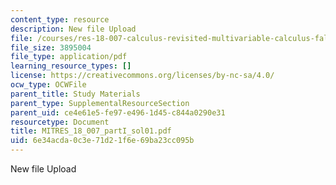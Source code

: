 ```yaml
---
content_type: resource
description: New file Upload
file: /courses/res-18-007-calculus-revisited-multivariable-calculus-fall-2011/6e34acda0c3e71d21f6e69ba23cc095b_MITRES_18_007_partI_sol01.pdf
file_size: 3895004
file_type: application/pdf
learning_resource_types: []
license: https://creativecommons.org/licenses/by-nc-sa/4.0/
ocw_type: OCWFile
parent_title: Study Materials
parent_type: SupplementalResourceSection
parent_uid: ce4e61e5-fe97-e496-1d45-c844a0290e31
resourcetype: Document
title: MITRES_18_007_partI_sol01.pdf
uid: 6e34acda-0c3e-71d2-1f6e-69ba23cc095b
---
```

New file Upload